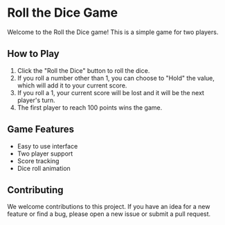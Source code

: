 # Roll the Dice Game

Welcome to the Roll the Dice game! This is a simple game for two players.

## How to Play

1. Click the "Roll the Dice" button to roll the dice.
2. If you roll a number other than 1, you can choose to "Hold" the value, which will add it to your current score.
3. If you roll a 1, your current score will be lost and it will be the next player's turn.
4. The first player to reach 100 points wins the game.

## Game Features

- Easy to use interface
- Two player support
- Score tracking
- Dice roll animation

## Contributing

We welcome contributions to this project. If you have an idea for a new feature or find a bug, please open a new issue or submit a pull request.
